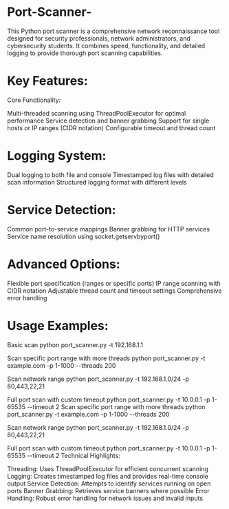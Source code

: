 # Port-Scanner-
This Python port scanner is a comprehensive network reconnaissance tool designed for security professionals, network administrators, and cybersecurity students. It combines speed, functionality, and detailed logging to provide thorough port scanning capabilities. 

# Key Features:
Core Functionality:

Multi-threaded scanning using ThreadPoolExecutor for optimal performance
Service detection and banner grabbing
Support for single hosts or IP ranges (CIDR notation)
Configurable timeout and thread count

# Logging System:

Dual logging to both file and console
Timestamped log files with detailed scan information
Structured logging format with different levels

# Service Detection:

Common port-to-service mappings
Banner grabbing for HTTP services
Service name resolution using socket.getservbyport()

# Advanced Options:

Flexible port specification (ranges or specific ports)
IP range scanning with CIDR notation
Adjustable thread count and timeout settings
Comprehensive error handling

# Usage Examples:
 Basic scan
python port_scanner.py -t 192.168.1.1

 Scan specific port range with more threads
python port_scanner.py -t example.com -p 1-1000 --threads 200

 Scan network range
python port_scanner.py -t 192.168.1.0/24 -p 80,443,22,21

 Full port scan with custom timeout
python port_scanner.py -t 10.0.0.1 -p 1-65535 --timeout 2
 Scan specific port range with more threads
python port_scanner.py -t example.com -p 1-1000 --threads 200

 Scan network range
python port_scanner.py -t 192.168.1.0/24 -p 80,443,22,21

 Full port scan with custom timeout
python port_scanner.py -t 10.0.0.1 -p 1-65535 --timeout 2
Technical Highlights:

Threading: Uses ThreadPoolExecutor for efficient concurrent scanning
Logging: Creates timestamped log files and provides real-time console output
Service Detection: Attempts to identify services running on open ports
Banner Grabbing: Retrieves service banners where possible
Error Handling: Robust error handling for network issues and invalid inputs
